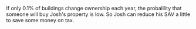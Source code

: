 If only 0.1% of buildings change ownership each year, the probalility that someone will buy Josh's property is low. So Josh can reduce his SAV a little to save some money on tax.
